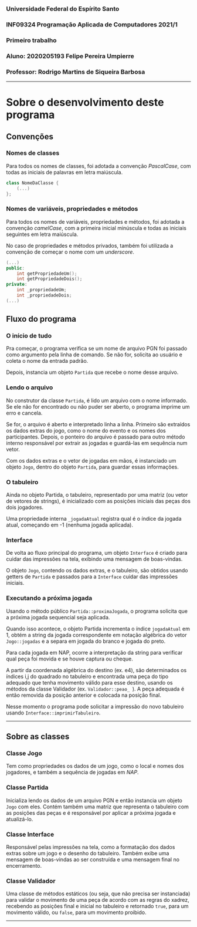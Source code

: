 ### Universidade Federal do Espírito Santo

### INF09324 Programação Aplicada de Computadores 2021/1

### Primeiro trabalho

### Aluno: 2020205193 Felipe Pereira Umpierre

### Professor: Rodrigo Martins de Siqueira Barbosa

---

# Sobre o desenvolvimento deste programa

## Convenções

### Nomes de classes

Para todos os nomes de classes, foi adotada a convenção _PascalCase_, com todas as iniciais de palavras em letra maiúscula.

```cpp
class NomeDaClasse {
    (...)
};
```

### Nomes de variáveis, propriedades e métodos

Para todos os nomes de variáveis, propriedades e métodos, foi adotada a convenção _camelCase_, com a primeira inicial minúscula e todas as iniciais seguintes em letra maiúscula.

No caso de propriedades e métodos privados, também foi utilizada a convenção de começar o nome com um _underscore_.

```cpp
(...)
public:
    int getPropriedadeUm();
    int getPropriedadeDois();
private:
    int _propriedadeUm;
    int _propriedadeDois;
(...)
```

## Fluxo do programa

### O início de tudo

Pra começar, o programa verifica se um nome de arquivo PGN foi passado como argumento pela linha de comando. Se não for, solicita ao usuário e coleta o nome da entrada padrão.

Depois, instancia um objeto `Partida` que recebe o nome desse arquivo.

### Lendo o arquivo

No construtor da classe `Partida`, é lido um arquivo com o nome informado. Se ele não for encontrado ou não puder ser aberto, o programa imprime um erro e cancela.

Se for, o arquivo é aberto e interpretado linha a linha. Primeiro são extraídos os dados extras do jogo, como o nome do evento e os nomes dos participantes. Depois, o ponteiro do arquivo é passado para outro método interno responsável por extrair as jogadas e guardá-las em sequência num vetor.

Com os dados extras e o vetor de jogadas em mãos, é instanciado um objeto `Jogo`, dentro do objeto `Partida`, para guardar essas informações.

### O tabuleiro

Ainda no objeto Partida, o tabuleiro, representado por uma matriz (ou vetor de vetores de strings), é inicializado com as posições iniciais das peças dos dois jogadores.

Uma propriedade interna `_jogadaAtual` registra qual é o índice da jogada atual, começando em -1 (nenhuma jogada aplicada).

### Interface

De volta ao fluxo principal do programa, um objeto `Interface` é criado para cuidar das impressões na tela, exibindo uma mensagem de boas-vindas.

O objeto `Jogo`, contendo os dados extras, e o tabuleiro, são obtidos usando getters de `Partida` e passados para a `Interface` cuidar das impressões iniciais.

### Executando a próxima jogada

Usando o método público `Partida::proximaJogada`, o programa solicita que a próxima jogada sequencial seja aplicada.

Quando isso acontece, o objeto Partida incrementa o índice `jogadaAtual` em 1, obtém a string da jogada correspondente em notação algébrica do vetor `Jogo::jogadas` e a separa em jogada do branco e jogada do preto.

Para cada jogada em NAP, ocorre a interpretação da string para verificar qual peça foi movida e se houve captura ou cheque.

A partir da coordenada algébrica do destino (ex. e4), são determinados os índices i,j do quadrado no tabuleiro e encontrada uma peça do tipo adequado que tenha movimento válido para esse destino, usando os métodos da classe Validador (ex. `Validador::peao_ `). A peça adequada é então removida da posição anterior e colocada na posição final.

Nesse momento o programa pode solicitar a impressão do novo tabuleiro usando `Interface::imprimirTabuleiro`.

---

## Sobre as classes

### Classe Jogo

Tem como propriedades os dados de um jogo, como o local e nomes dos jogadores, e também a sequência de jogadas em _NAP_.

### Classe Partida

Inicializa lendo os dados de um arquivo PGN e então instancia um objeto `Jogo` com eles. Contém também uma matriz que representa o tabuleiro com as posições das peças e é responsável por aplicar a próxima jogada e atualizá-lo.

### Classe Interface

Responsável pelas impressões na tela, como a formatação dos dados extras sobre um jogo e o desenho do tabuleiro. Também exibe uma mensagem de boas-vindas ao ser construída e uma mensagem final no encerramento.

### Classe Validador

Uma classe de métodos estáticos (ou seja, que não precisa ser instanciada) para validar o movimento de uma peça de acordo com as regras do xadrez, recebendo as posições final e inicial no tabuleiro e retornado `true`, para um movimento válido, ou `false`, para um movimento proibido.

---
